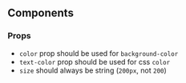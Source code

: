 ## Components
### Props
* `color` prop should be used for `background-color`
* `text-color` prop should be used for css `color`
* `size` should always be string (`200px`, not `200`)
